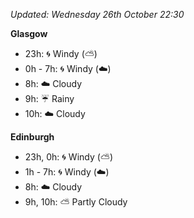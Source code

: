 *Updated: Wednesday 26th October 22:30*

**Glasgow**

* 23h: :cyclone: Windy (:partly_sunny:)
* 0h - 7h: :cyclone: Windy (:cloud:)
* 8h: :cloud: Cloudy
* 9h: :umbrella: Rainy
* 10h: :cloud: Cloudy

**Edinburgh**

* 23h, 0h: :cyclone: Windy (:partly_sunny:)
* 1h - 7h: :cyclone: Windy (:cloud:)
* 8h: :cloud: Cloudy
* 9h, 10h: :partly_sunny: Partly Cloudy
